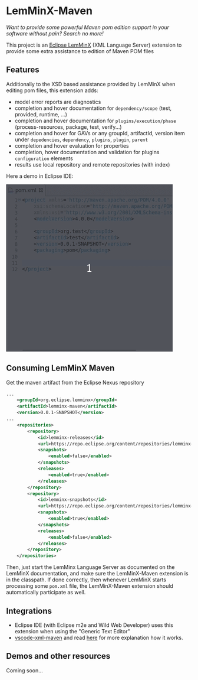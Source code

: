 # LemMinX-Maven

_Want to provide some powerful Maven pom edition support in your software without pain? Search no more!_

This project is an [Eclipse LemMinX](https://github.com/eclipse/lemminx) (XML Language Server) extension to provide some extra assistance to edition of Maven POM files

## Features

Additionally to the XSD based assistance provided by LemMinX when editing pom files, this extension adds:

- model error reports are diagnostics
- completion and hover documentation for `dependency/scope` (test, provided, runtime, ...)
- completion and hover documentation for `plugins/execution/phase` (process-resources, package, test, verify...)
- completion and hover for GAVs or any groupId, artifactId, version item under `depedencies`, `dependency`, `plugins`, `plugin`, `parent`
- completion and hover evaluation for properties
- completion, hover documentation and validation for plugins `configuration` elements
- results use local repository and remote repositories (with index)

Here a demo in Eclipse IDE:

![](images/LocalMavenDepCompletion.gif)

## Consuming LemMinX Maven

Get the maven artifact from the Eclipse Nexus repository

```xml
...
	<groupId>org.eclipse.lemminx</groupId>
	<artifactId>lemminx-maven</artifactId>
	<version>0.0.1-SNAPSHOT</version>
...
	<repositories>
		<repository>
			<id>lemminx-releases</id>
			<url>https://repo.eclipse.org/content/repositories/lemminx-releases/</url>
			<snapshots>
				<enabled>false</enabled>
			</snapshots>
			<releases>
				<enabled>true</enabled>
			</releases>
		</repository>
		<repository>
			<id>lemminx-snapshots</id>
			<url>https://repo.eclipse.org/content/repositories/lemminx-snapshots/</url>
			<snapshots>
				<enabled>true</enabled>
			</snapshots>
			<releases>
				<enabled>false</enabled>
			</releases>
		</repository>
	</repositories>
```

Then, just start the LemMinx Language Server as documented on the LemMinX documentation, and make sure the LemMinX-Maven extension is in the classpath. If done correctly, then whenever LemMinX starts processing some `pom.xml` file, the LemMinX-Maven extension should automatically participate as well.

## Integrations

* Eclipse IDE (with Eclipse m2e and Wild Web Developer) uses this extension when using the "Generic Text Editor"
* [vscode-xml-maven](https://github.com/angelozerr/vscode-xml-maven) and read [here](https://github.com/redhat-developer/vscode-xml#custom-xml-extensions) for more explanation how it works.

## Demos and other resources

Coming soon...
